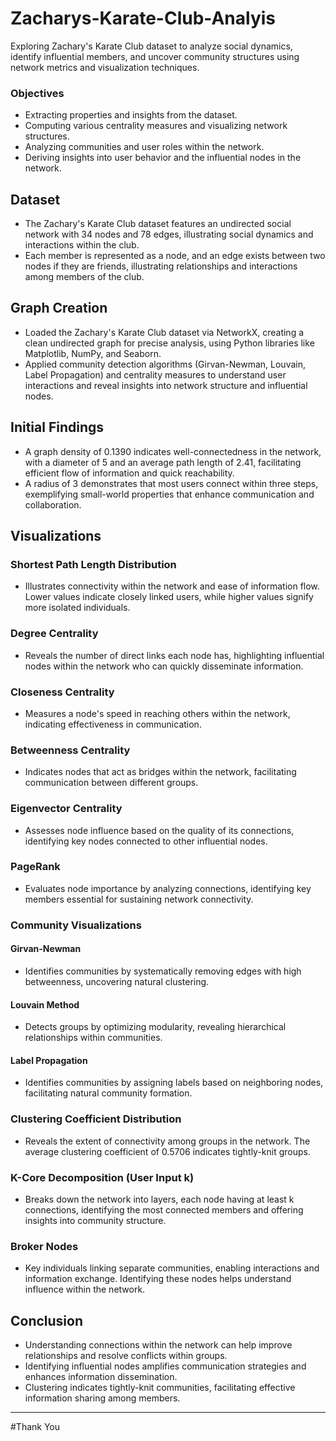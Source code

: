 # Zacharys-Karate-Club-Analyis
Exploring Zachary's Karate Club dataset to analyze social dynamics, identify influential members, and uncover community structures using network metrics and visualization techniques.

### Objectives
- Extracting properties and insights from the dataset.
- Computing various centrality measures and visualizing network structures.
- Analyzing communities and user roles within the network.
- Deriving insights into user behavior and the influential nodes in the network.

## Dataset
- The Zachary's Karate Club dataset features an undirected social network with 34 nodes and 78 edges, illustrating social dynamics and interactions within the club.
- Each member is represented as a node, and an edge exists between two nodes if they are friends, illustrating relationships and interactions among members of the club.

## Graph Creation
- Loaded the Zachary's Karate Club dataset via NetworkX, creating a clean undirected graph for precise analysis, using Python libraries like Matplotlib, NumPy, and Seaborn.
- Applied community detection algorithms (Girvan-Newman, Louvain, Label Propagation) and centrality measures to understand user interactions and reveal insights into network structure and influential nodes.

## Initial Findings
- A graph density of 0.1390 indicates well-connectedness in the network, with a diameter of 5 and an average path length of 2.41, facilitating efficient flow of information and quick reachability.
- A radius of 3 demonstrates that most users connect within three steps, exemplifying small-world properties that enhance communication and collaboration.

## Visualizations
### Shortest Path Length Distribution
- Illustrates connectivity within the network and ease of information flow. Lower values indicate closely linked users, while higher values signify more isolated individuals.

### Degree Centrality
- Reveals the number of direct links each node has, highlighting influential nodes within the network who can quickly disseminate information.

### Closeness Centrality
- Measures a node's speed in reaching others within the network, indicating effectiveness in communication.

### Betweenness Centrality
- Indicates nodes that act as bridges within the network, facilitating communication between different groups.

### Eigenvector Centrality
- Assesses node influence based on the quality of its connections, identifying key nodes connected to other influential nodes.

### PageRank
- Evaluates node importance by analyzing connections, identifying key members essential for sustaining network connectivity.

### Community Visualizations
#### Girvan-Newman
- Identifies communities by systematically removing edges with high betweenness, uncovering natural clustering.

#### Louvain Method
- Detects groups by optimizing modularity, revealing hierarchical relationships within communities.

#### Label Propagation
- Identifies communities by assigning labels based on neighboring nodes, facilitating natural community formation.

### Clustering Coefficient Distribution
- Reveals the extent of connectivity among groups in the network. The average clustering coefficient of 0.5706 indicates tightly-knit groups.

### K-Core Decomposition (User Input k)
- Breaks down the network into layers, each node having at least k connections, identifying the most connected members and offering insights into community structure.

### Broker Nodes
- Key individuals linking separate communities, enabling interactions and information exchange. Identifying these nodes helps understand influence within the network.

## Conclusion
- Understanding connections within the network can help improve relationships and resolve conflicts within groups.
- Identifying influential nodes amplifies communication strategies and enhances information dissemination.
- Clustering indicates tightly-knit communities, facilitating effective information sharing among members.

---
#Thank You
